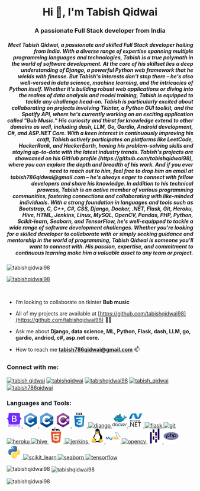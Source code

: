 <h1 align="center">Hi 👋, I'm Tabish Qidwai</h1>
<h3 align="center">A passionate Full Stack developer from India</h3>
<h5 align="right">Meet Tabish Qidwai, a passionate and skilled Full Stack developer hailing from India. With a diverse range of expertise spanning multiple programming languages and technologies, Tabish is a true polymath in the world of software development.
At the core of his skillset lies a deep understanding of Django, a powerful Python web framework that he wields with finesse. But Tabish's interests don't stop there – he's also well-versed in data science, machine learning, and the intricacies of Python itself. Whether it's building robust web applications or diving into the realms of data analysis and model training, Tabish is equipped to tackle any challenge head-on.
Tabish is particularly excited about collaborating on projects involving Tkinter, a Python GUI toolkit, and the Spotify API, where he's currently working on an exciting application called "Bub Music." His curiosity and thirst for knowledge extend to other domains as well, including dash, LLM, Go, Gardio, Android development, C#, and ASP.NET Core.
With a keen interest in continuously improving his craft, Tabish actively participates on platforms like LeetCode, HackerRank, and HackerEarth, honing his problem-solving skills and staying up-to-date with the latest industry trends.
Tabish's projects are showcased on his GitHub profile (https://github.com/tabishqidwai98), where you can explore the depth and breadth of his work. And if you ever need to reach out to him, feel free to drop him an email at tabish786qidwai@gmail.com – he's always eager to connect with fellow developers and share his knowledge.
In addition to his technical prowess, Tabish is an active member of various programming communities, fostering connections and collaborating with like-minded individuals. With a strong foundation in languages and tools such as Bootstrap, C, C++, C#, CSS, Django, Docker, .NET, Flask, Git, Heroku, Hive, HTML, Jenkins, Linux, MySQL, OpenCV, Pandas, PHP, Python, Scikit-learn, Seaborn, and TensorFlow, he's well-equipped to tackle a wide range of software development challenges.
Whether you're looking for a skilled developer to collaborate with or simply seeking guidance and mentorship in the world of programming, Tabish Qidwai is someone you'll want to connect with. His passion, expertise, and commitment to continuous learning make him a valuable asset to any team or project.</h5>

<p align="left"> <img src="https://komarev.com/ghpvc/?username=tabishqidwai98&label=Profile%20views&color=0e75b6&style=flat" alt="tabishqidwai98" /> </p>

<p align="left"> <a href="https://github.com/ryo-ma/github-profile-trophy"><img src="https://github-profile-trophy.vercel.app/?username=tabishqidwai98" alt="tabishqidwai98" /></a> </p>

<p align="left"> <a href="https://twitter.com/" target="blank"><img src="https://img.shields.io/twitter/follow/?logo=twitter&style=for-the-badge" alt="" /></a> </p>

- I’m looking to collaborate on tkinter **Bub music**

- All of my projects are available at [https://github.com/tabishqidwai98](https://github.com/tabishqidwai98) 👨‍💻 

- Ask me about **Django, data science, ML, Python, Flask, dash, LLM, go, gardio, andriod, c#, asp.net core.**

- How to reach me **tabish786qidwai@gmail.com** 📫

<h3 align="left">Connect with me:</h3>
<p align="left">
<a href="https://linkedin.com/in/tabish qidwai" target="blank"><img align="center" src="https://raw.githubusercontent.com/rahuldkjain/github-profile-readme-generator/master/src/images/icons/Social/linked-in-alt.svg" alt="tabish qidwai" height="30" width="40" /></a>
<a href="https://kaggle.com/tabishqidwai" target="blank"><img align="center" src="https://raw.githubusercontent.com/rahuldkjain/github-profile-readme-generator/master/src/images/icons/Social/kaggle.svg" alt="tabishqidwai" height="30" width="40" /></a>
<a href="https://www.hackerrank.com/tabishqidwai98" target="blank"><img align="center" src="https://raw.githubusercontent.com/rahuldkjain/github-profile-readme-generator/master/src/images/icons/Social/hackerrank.svg" alt="tabishqidwai98" height="30" width="40" /></a>
<a href="https://www.leetcode.com/tabish_qidwai" target="blank"><img align="center" src="https://raw.githubusercontent.com/rahuldkjain/github-profile-readme-generator/master/src/images/icons/Social/leet-code.svg" alt="tabish_qidwai" height="30" width="40" /></a>
<a href="https://www.hackerearth.com/tabish786qidwai" target="blank"><img align="center" src="https://raw.githubusercontent.com/rahuldkjain/github-profile-readme-generator/master/src/images/icons/Social/hackerearth.svg" alt="tabish786qidwai" height="30" width="40" /></a>
</p>

<h3 align="left">Languages and Tools:</h3>
<a href="https://getbootstrap.com" target="_blank" rel="noreferrer"> <img src="https://raw.githubusercontent.com/devicons/devicon/master/icons/bootstrap/bootstrap-plain-wordmark.svg" alt="bootstrap" width="40" height="40"/> </a> <a href="https://www.cprogramming.com/" target="_blank" rel="noreferrer"> <img src="https://raw.githubusercontent.com/devicons/devicon/master/icons/c/c-original.svg" alt="c" width="40" height="40"/> </a> <a href="https://www.w3schools.com/cpp/" target="_blank" rel="noreferrer"> <img src="https://raw.githubusercontent.com/devicons/devicon/master/icons/cplusplus/cplusplus-original.svg" alt="cplusplus" width="40" height="40"/> </a> <a href="https://www.w3schools.com/cs/" target="_blank" rel="noreferrer"> <img src="https://raw.githubusercontent.com/devicons/devicon/master/icons/csharp/csharp-original.svg" alt="csharp" width="40" height="40"/> </a> <a href="https://www.w3schools.com/css/" target="_blank" rel="noreferrer"> <img src="https://raw.githubusercontent.com/devicons/devicon/master/icons/css3/css3-original-wordmark.svg" alt="css3" width="40" height="40"/> </a> <a href="https://www.djangoproject.com/" target="_blank" rel="noreferrer"> <img src="https://cdn.worldvectorlogo.com/logos/django.svg" alt="django" width="40" height="40"/> </a> <a href="https://www.docker.com/" target="_blank" rel="noreferrer"> <img src="https://raw.githubusercontent.com/devicons/devicon/master/icons/docker/docker-original-wordmark.svg" alt="docker" width="40" height="40"/> </a> <a href="https://dotnet.microsoft.com/" target="_blank" rel="noreferrer"> <img src="https://raw.githubusercontent.com/devicons/devicon/master/icons/dot-net/dot-net-original-wordmark.svg" alt="dotnet" width="40" height="40"/> </a> <a href="https://flask.palletsprojects.com/" target="_blank" rel="noreferrer"> <img src="https://www.vectorlogo.zone/logos/pocoo_flask/pocoo_flask-icon.svg" alt="flask" width="40" height="40"/> </a> <a href="https://git-scm.com/" target="_blank" rel="noreferrer"> <img src="https://www.vectorlogo.zone/logos/git-scm/git-scm-icon.svg" alt="git" width="40" height="40"/> </a> <a href="https://heroku.com" target="_blank" rel="noreferrer"> <img src="https://www.vectorlogo.zone/logos/heroku/heroku-icon.svg" alt="heroku" width="40" height="40"/> </a> <a href="https://hive.apache.org/" target="_blank" rel="noreferrer"> <img src="https://www.vectorlogo.zone/logos/apache_hive/apache_hive-icon.svg" alt="hive" width="40" height="40"/> </a> <a href="https://www.w3.org/html/" target="_blank" rel="noreferrer"> <img src="https://raw.githubusercontent.com/devicons/devicon/master/icons/html5/html5-original-wordmark.svg" alt="html5" width="40" height="40"/> </a> <a href="https://www.jenkins.io" target="_blank" rel="noreferrer"> <img src="https://www.vectorlogo.zone/logos/jenkins/jenkins-icon.svg" alt="jenkins" width="40" height="40"/> </a> <a href="https://www.linux.org/" target="_blank" rel="noreferrer"> <img src="https://raw.githubusercontent.com/devicons/devicon/master/icons/linux/linux-original.svg" alt="linux" width="40" height="40"/> </a> <a href="https://www.mysql.com/" target="_blank" rel="noreferrer"> <img src="https://raw.githubusercontent.com/devicons/devicon/master/icons/mysql/mysql-original-wordmark.svg" alt="mysql" width="40" height="40"/> </a> <a href="https://opencv.org/" target="_blank" rel="noreferrer"> <img src="https://www.vectorlogo.zone/logos/opencv/opencv-icon.svg" alt="opencv" width="40" height="40"/> </a> <a href="https://pandas.pydata.org/" target="_blank" rel="noreferrer"> <img src="https://raw.githubusercontent.com/devicons/devicon/2ae2a900d2f041da66e950e4d48052658d850630/icons/pandas/pandas-original.svg" alt="pandas" width="40" height="40"/> </a> <a href="https://www.php.net" target="_blank" rel="noreferrer"> <img src="https://raw.githubusercontent.com/devicons/devicon/master/icons/php/php-original.svg" alt="php" width="40" height="40"/> </a> <a href="https://www.python.org" target="_blank" rel="noreferrer"> <img src="https://raw.githubusercontent.com/devicons/devicon/master/icons/python/python-original.svg" alt="python" width="40" height="40"/> </a> <a href="https://scikit-learn.org/" target="_blank" rel="noreferrer"> <img src="https://upload.wikimedia.org/wikipedia/commons/0/05/Scikit_learn_logo_small.svg" alt="scikit_learn" width="40" height="40"/> </a> <a href="https://seaborn.pydata.org/" target="_blank" rel="noreferrer"> <img src="https://seaborn.pydata.org/_images/logo-mark-lightbg.svg" alt="seaborn" width="40" height="40"/> </a> <a href="https://www.tensorflow.org" target="_blank" rel="noreferrer"> <img src="https://www.vectorlogo.zone/logos/tensorflow/tensorflow-icon.svg" alt="tensorflow" width="40" height="40"/> </a> </p>

<p><img align="left" src="https://github-readme-stats.vercel.app/api/top-langs?username=tabishqidwai98&theme=github_dark_dimmed&show_icons=true&locale=en&layout=donut" alt="tabishqidwai98" /></p>

<p>&nbsp;<img align="center" src="https://github-readme-stats.vercel.app/api?username=tabishqidwai98&theme=github_dark_dimmed&show_icons=true" alt="tabishqidwai98" /></p>

<p><img align="center" src="https://github-readme-streak-stats.herokuapp.com/?user=tabishqidwai98&](https://github-readme-streak-stats.herokuapp.com/demo/?user=tabishqidwai98&theme=dark&hide_border=true&border_radius=4.5&locale=en&date_format=&mode=daily&exclude_days=&sections=total%2Ccurrent%2Clongest&card_width=495&type=svg&background-type=solid&properties=background" alt="tabishqidwai98" /></p>

